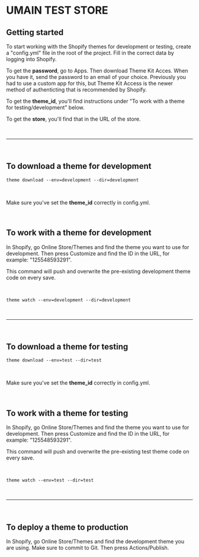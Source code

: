 # UMAIN TEST STORE

## Getting started

To start working with the Shopify themes for development or testing, create a "config.yml" file in the root of the project. Fill in the correct data by logging into Shopify.

To get the **password**, go to Apps. Then download Theme Kit Acces. When you have it, send the password to an email of your choice. Previously you had to use a custom app for this, but Theme Kit Access is the newer method of authenticting that is recommended by Shopify.

To get the **theme_id**, you'll find instructions under "To work with a theme for testing/development" below.

To get the **store**, you'll find that in the URL of the store.

</br>

---

</br>

## To download a theme for development

`theme download --env=development --dir=development`

</br>

Make sure you've set the **theme_id** correctly in config.yml.

</br>

## To work with a theme for development

In Shopify, go Online Store/Themes and find the theme you want to use for development. Then press Customize and find the ID in the URL, for example: "125548593291".

This command will push and overwrite the pre-existing development theme code on every save.

</br>

`theme watch --env=development --dir=development`

</br>

---

</br>

## To download a theme for testing

`theme download --env=test --dir=test`

</br>

Make sure you've set the **theme_id** correctly in config.yml.

</br>

## To work with a theme for testing

In Shopify, go Online Store/Themes and find the theme you want to use for development. Then press Customize and find the ID in the URL, for example: "125548593291".

This command will push and overwrite the pre-existing test theme code on every save.

</br>

`theme watch --env=test --dir=test`

</br>

---

</br>

## To deploy a theme to production

In Shopify, go Online Store/Themes and find the development theme you are using. Make sure to commit to Git. Then press Actions/Publish.
